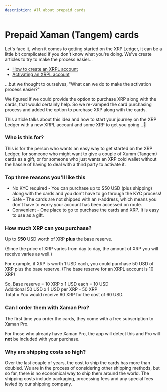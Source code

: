 ```yaml
---
description: All about prepaid cards
---
```


# Prepaid Xaman (Tangem) cards

Let's face it, when it comes to getting started on the XRP Ledger, it can be a little bit complicated if you don't know what you're doing.  We've create articles to try to make the process easier...

* [How to create an XRPL account](../getting-started-with-xaman/your-first-xrp-ledger-account/how-to-create-an-xrpl-account.md)
* [Activating an XRPL account](../getting-started-with-xaman/how-to-activate-a-new-xrpl-account/)

...but we thought to ourselves, "What can we do to make the activation process easier?"&#x20;

We figured if we could provide the option to purchase XRP along with the cards, that would certainly help. So we re-vamped the card purchasing process and added the option to purchase XRP along with the cards.

This article talks about this idea and how to start your journey on the XRP Ledger with a new XRPL account and some XRP to get you going...💪

### Who is this for?

This is for the person who wants an easy way to get started on the XRP Ledger, for someone who might want to give a couple of Xumm (Tangem) cards as a gift, or for someone who just wants an XRP cold wallet without the hassle of having to deal with a third party to activate it.

### Top three reasons you'll like this

* No KYC required - You can purchase up to $50 USD (plus shipping) along with the cards and you don't have to go through the KYC process!
* Safe - The cards are not shipped with an r-address, which means you don't have to worry your account has been accessed on route.
* Convenient - One place to go to purchase the cards and XRP. It is easy to use as a gift.

### How much XRP can you purchase?

Up to $**50** USD worth of XRP **plus** the base reserve.

(Since the price of XRP varies from day to day, the amount of XRP you will receive varies as well.)

For example, if XRP is worth 1 USD each, you could purchase 50 USD of XRP plus the base reserve. (The base reserve for an XRPL account is 10 XRP)&#x20;

So,  Base reserve = 10 XRP x 1 USD each = 10 USD\
&#x20;      Additional 50 USD x 1 USD per XRP - 50 XRP\
&#x20;      Total = You would receive 60 XRP for the cost of 60 USD.

### Can I order them with Xaman Pro?

The first time you order the cards, they come with a free subscription to Xaman Pro.

For those who already have Xaman Pro, the app will detect this and Pro will **not** be included with your purchase.

### Why are shipping costs so high?

Over the last couple of years, the cost to ship the cards has more than doubled. We are in the process of considering other shipping methods, but so far, there is no economical way to ship them around the world. The shipping costs include packaging, processing fees and any special fees levied by our shipping company.&#x20;

